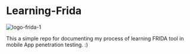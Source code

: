# Learning-Frida

![logo-frida-1](https://user-images.githubusercontent.com/6371396/181407974-b3ded26f-f01f-47ec-9fbc-2872fc44b36e.png)

This a simple repo for documenting my process of learning FRIDA tool in mobile App penetration testing. :) 
